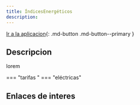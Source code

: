 ```yaml
---
title: ÍndicesEnergéticos
description: 
---
```


[Ir a la aplicacion](https://i411rxb9if.execute-api.eu-west-1.amazonaws.com/dev){: .md-button .md-button--primary }

## Descripcion
lorem

=== "tarifas "
    === "eléctricas"



## Enlaces de interes